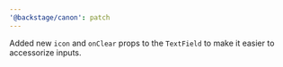 ```yaml
---
'@backstage/canon': patch
---
```


Added new `icon` and `onClear` props to the `TextField` to make it easier to accessorize inputs.
